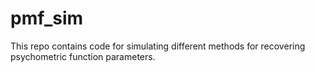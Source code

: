 # pmf_sim
This repo contains code for simulating different methods for recovering psychometric function parameters.
